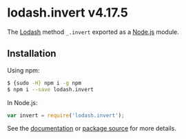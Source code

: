 # lodash.invert v4.17.5

The [Lodash](https://lodash.com/) method `_.invert` exported as a [Node.js](https://nodejs.org/) module.

## Installation

Using npm:
```bash
$ {sudo -H} npm i -g npm
$ npm i --save lodash.invert
```

In Node.js:
```js
var invert = require('lodash.invert');
```

See the [documentation](https://lodash.com/docs#invert) or [package source](https://github.com/lodash/lodash/blob/4.17.5-npm-packages/lodash.invert) for more details.
